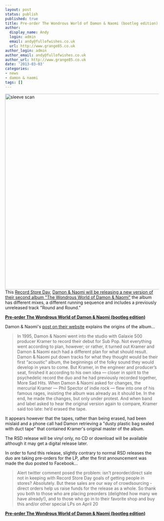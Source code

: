 ```yaml
---
layout: post
status: publish
published: true
title: Pre-order The Wondrous World of Damon & Naomi (bootleg edition)
author:
  display_name: Andy
  login: admin
  email: andy@fullofwishes.co.uk
  url: http://www.grange85.co.uk
author_login: admin
author_email: andy@fullofwishes.co.uk
author_url: http://www.grange85.co.uk
date: '2013-03-03'
categories:
- news
- damon & naomi
tags: []
---
```

<p><img class="aligncenter" src="https://media.fullofwishes.co.uk/03-damon_and_naomi/sleeves/dan_wondrous_world_bootleg.jpg" width="640" height="640" alt="sleeve scan" /><br />
This <a href="http://www.recordstoreday.com/Home">Record Store Day</a>, <a href="http://damonandnaomi.com/shop/dn-wondrous-world-lp/">Damon & Naomi will be releasing a new version of their second album "The Wondrous World of Damon & Naomi"</a> the album has different mixes, a different running sequence and includes a previously unreleased track "Round and Round."</p>
<p><strong><a href="http://damonandnaomi.com/shop/dn-wondrous-world-lp/">Pre-order The Wondrous World of Damon & Naomi (bootleg edition)</a></strong></p>
<p>Damon & Naomi's <a href="http://damonandnaomi.com/shop/dn-wondrous-world-lp/">post on their website</a> explains the origins of the album...</p>
<blockquote><p>In 1995, Damon & Naomi went into the studio with Galaxie 500 producer Kramer to record their debut for Sub Pop. Not everything went according to plan, however; or rather, it turned out Kramer and Damon & Naomi each had a different plan for what should result. Damon & Naomi put down tracks for what they thought would be their first “acoustic” album, the beginnings of the folky sound they would develop in years to come. But Kramer, in the engineer and producer’s seat, finished it according to his own idea — closer in spirit to the psychedelic record the duo and he had previously recorded together, More Sad Hits. When Damon & Naomi asked for changes, the mercurial Kramer — Phil Spector of indie rock — flew into one of his famous rages, insisting the album was already as it should be. In the end, he made the changes, but only under protest. And when band and label asked to hear the original version again to compare, Kramer said too late: he’d erased the tape.</p></blockquote>
<p>It appears however that the tapes, rather than being erased, had been mislaid and a phone call had Damon retrieving a "dusty plastic bag sealed with duct tape" that contained Kramer's original master of the album.</p>
<p>The RSD release will be vinyl only, no CD or download will be available although it may get a digital release later.</p>
<p>In order to fund this release, slightly contrary to normal RSD releases the duo are taking pre-orders for the LP, after the first announcement was made the duo posted to Facebook...</p>
<blockquote><p>Alert twitter comment posed the problem: isn't preorder/direct sale not in keeping with Record Store Day goals of getting people in stores? Absolutely. But these sales are our way of crowdsourcing - direct orders help us raise funds for the release as a whole. So thank you both to those who are placing preorders (delighted how many we have already!), and to those who go in to their favorite shop and buy this and/or other special LPs on April 20</p></blockquote>
<p><strong><a href="http://damonandnaomi.com/shop/dn-wondrous-world-lp/">Pre-order The Wondrous World of Damon & Naomi (bootleg edition)</a></strong></p>
